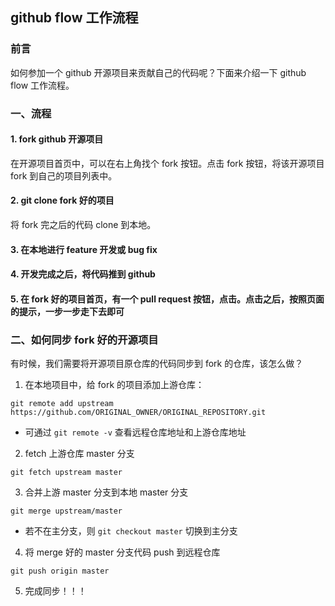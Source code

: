 ## github flow 工作流程

### 前言

如何参加一个 github 开源项目来贡献自己的代码呢？下面来介绍一下 github flow 工作流程。

### 一、流程

#### 1. fork github 开源项目

在开源项目首页中，可以在右上角找个 fork 按钮。点击 fork 按钮，将该开源项目 fork 到自己的项目列表中。

#### 2. git clone fork 好的项目

将 fork 完之后的代码 clone 到本地。

#### 3. 在本地进行 feature 开发或 bug fix

#### 4. 开发完成之后，将代码推到 github

#### 5. 在 fork 好的项目首页，有一个 pull request 按钮，点击。点击之后，按照页面的提示，一步一步走下去即可

### 二、如何同步 fork 好的开源项目

有时候，我们需要将开源项目原仓库的代码同步到 fork 的仓库，该怎么做？

1. 在本地项目中，给 fork 的项目添加上游仓库：

```shell
git remote add upstream https://github.com/ORIGINAL_OWNER/ORIGINAL_REPOSITORY.git
```

- 可通过 `git remote -v` 查看远程仓库地址和上游仓库地址

2. fetch 上游仓库 master 分支

```shell
git fetch upstream master
```

3. 合并上游 master 分支到本地 master 分支

```shell
git merge upstream/master
```

- 若不在主分支，则 `git checkout master` 切换到主分支

4. 将 merge 好的 master 分支代码 push 到远程仓库

```shell
git push origin master
```

5. 完成同步！！！
